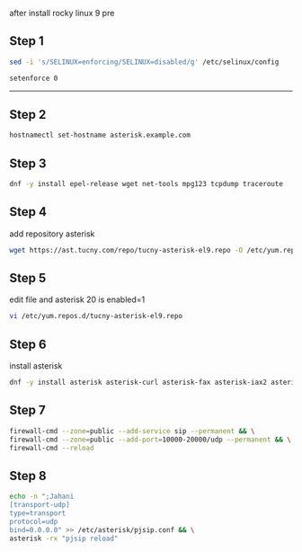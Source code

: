 after install rocky linux 9 
pre
## Step 1
```bash
sed -i 's/SELINUX=enforcing/SELINUX=disabled/g' /etc/selinux/config
```
```bash
setenforce 0 
```
---------------
## Step 2

```bash
hostnamectl set-hostname asterisk.example.com
```

## Step 3
```bash
dnf -y install epel-release wget net-tools mpg123 tcpdump traceroute

```
## Step 4
add repository asterisk
```bash
wget https://ast.tucny.com/repo/tucny-asterisk-el9.repo -O /etc/yum.repos.d/tucny-asterisk-el9.repo
```
## Step 5 
edit file and asterisk 20 is enabled=1
```bash
vi /etc/yum.repos.d/tucny-asterisk-el9.repo
```

## Step 6
install asterisk 
```bash
dnf -y install asterisk asterisk-curl asterisk-fax asterisk-iax2 asterisk-moh-opsound-wav asterisk-mp3 asterisk-sip asterisk-snmp asterisk-sounds-core-en asterisk-voicemail asterisk-dahdi
```
## Step 7

```bash
firewall-cmd --zone=public --add-service sip --permanent && \
firewall-cmd --zone=public --add-port=10000-20000/udp --permanent && \
firewall-cmd --reload
```

## Step 8
```bash
echo -n ";Jahani
[transport-udp]
type=transport
protocol=udp 
bind=0.0.0.0" >> /etc/asterisk/pjsip.conf && \
asterisk -rx "pjsip reload"
```
